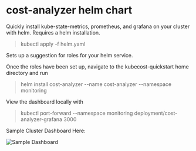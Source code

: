 # cost-analyzer helm chart
Quickly install kube-state-metrics, prometheus, and grafana on your cluster with helm. Requires a helm installation.

> kubectl apply -f helm.yaml 

Sets up a suggestion for roles for your helm service.

Once the roles have been set up, navigate to the kubecost-quickstart home directory and run

> helm install cost-analyzer --name cost-analyzer --namespace monitoring

View the dashboard locally with

> kubectl port-forward --namespace monitoring  deployment/cost-analyzer-grafana 3000

Sample Cluster Dashboard Here:

![Sample Dashboard](https://cdn-images-1.medium.com/max/800/1*rQI3-gKtgKwHSs7JgIdorw.png) 



